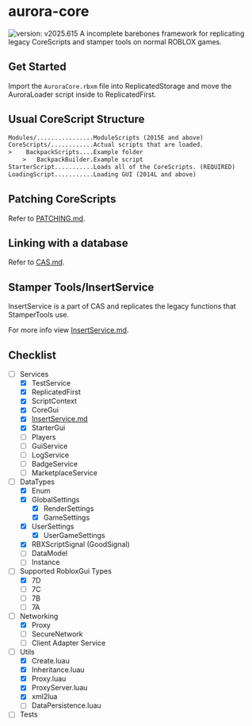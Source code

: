 # aurora-core
![version: v2025.615](https://img.shields.io/badge/version-v2025.615-blue?style=flat)
A incomplete barebones framework for replicating legacy CoreScripts and stamper tools on normal ROBLOX games.

## Get Started
Import the `AuroraCore.rbxm` file into ReplicatedStorage and move the AuroraLoader script inside to ReplicatedFirst.

## Usual CoreScript Structure
```txt
Modules/................ModuleScripts (2015E and above)
CoreScripts/............Actual scripts that are loaded.
>    BackpackScripts....Example folder
    >   BackpackBuilder.Example script
StarterScript...........Loads all of the CoreScripts. (REQUIRED)
LoadingScript...........Loading GUI (2014L and above)
```

## Patching CoreScripts
Refer to [PATCHING.md](/PATCHING.md).

## Linking with a database
Refer to [CAS.md](/CAS.md).

## Stamper Tools/InsertService
InsertService is a part of CAS and replicates the legacy functions that StamperTools use.

For more info view [InsertService.md](/InsertService.md).

## Checklist
- [ ] Services
    - [x] TestService
    - [x] ReplicatedFirst
    - [x] ScriptContext
    - [x] CoreGui
    - [x] [InsertService.md](/InsertService.md)
    - [x] StarterGui
    - [ ] Players
    - [ ] GuiService
    - [ ] LogService
    - [ ] BadgeService
    - [ ] MarketplaceService
- [ ] DataTypes
    - [x] Enum
    - [x] GlobalSettings
        - [x] RenderSettings
        - [x] GameSettings
    - [x] UserSettings
        - [x] UserGameSettings
    - [x] RBXScriptSignal (GoodSignal)
    - [ ] DataModel
    - [ ] Instance
- [ ] Supported RobloxGui Types
    - [x] 7D
    - [ ] 7C
    - [ ] 7B
    - [ ] 7A
- [ ] Networking
    - [x] Proxy
    - [ ] SecureNetwork
    - [ ] Client Adapter Service
- [ ] Utils
    - [x] Create.luau
    - [x] Inheritance.luau
    - [x] Proxy.luau
    - [x] ProxyServer.luau
    - [x] xml2lua
    - [ ] DataPersistence.luau
- [ ] Tests
